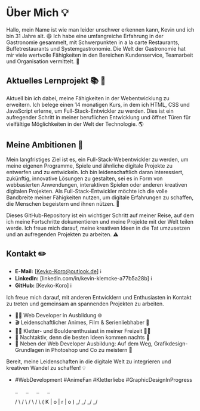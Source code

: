 # Über Mich :bulb:

Hallo, mein Name ist wie man leider unschwer erkennen kann, Kevin und ich bin 31 Jahre alt. :smile:
Ich habe eine umfangreiche Erfahrung in der Gastronomie gesammelt, mit Schwerpunkten in a la carte Restaurants, Buffetrestaurants und Systemgastronomie. Die Welt der Gastronomie hat mir viele wertvolle Fähigkeiten in den Bereichen Kundenservice, Teamarbeit und Organisation vermittelt. :rainbow:

## Aktuelles Lernprojekt :books: :date:

Aktuell bin ich dabei, meine Fähigkeiten in der Webentwicklung zu erweitern. Ich belege einen 14 monatigen Kurs, in dem ich HTML, CSS und JavaScript erlerne, um Full-Stack-Entwickler zu werden. Dies ist ein aufregender Schritt in meiner beruflichen Entwicklung und öffnet Türen für vielfältige Möglichkeiten in der Welt der Technologie. :earth_americas:



## Meine Ambitionen :rocket:

Mein langfristiges Ziel ist es, ein Full-Stack-Webentwickler zu werden, um meine eigenen Programme, Spiele und ähnliche digitale Projekte zu entwerfen und zu entwickeln. Ich bin leidenschaftlich daran interessiert, zukünftig, innovative Lösungen zu gestalten, sei es in Form von webbasierten Anwendungen, interaktiven Spielen oder anderen kreativen digitalen Projekten. Als Full-Stack-Entwickler möchte ich die volle Bandbreite meiner Fähigkeiten nutzen, um digitale Erfahrungen zu schaffen, die Menschen begeistern und ihnen nützen. :key:

Dieses GitHub-Repository ist ein wichtiger Schritt auf meiner Reise, auf dem ich meine Fortschritte dokumentieren und meine Projekte mit der Welt teilen werde. Ich freue mich darauf, meine kreativen Ideen in die Tat umzusetzen und an aufregenden Projekten zu arbeiten. :warning:

## Kontakt :pencil2:

- **E-Mail:** [Kevko-Koro@outlook.de] :information_source:
- **LinkedIn:** [linkedin.com/in/kevin-klemcke-a77b5a28b] :information_source:
- **GitHub:** [Kevko-Koro] :information_source:

Ich freue mich darauf, mit anderen Entwicklern und Enthusiasten in Kontakt zu treten und gemeinsam an spannenden Projekten zu arbeiten.

- 👨‍💻 Web Developer in Ausbildung 🌐
- 🎬 Leidenschaftlicher Animes, Film & Serienliebhaber 🍿
- 🧗‍♂️ Kletter- und Boulderenthusiast in meiner Freizeit 🧗‍♀️
- 🌙 Nachtaktiv, denn die besten Ideen kommen nachts 🌃
- 🎨 Neben der Web Developer Ausbildung: Auf dem Weg, Grafikdesign-Grundlagen in Photoshop und Co zu meistern 🎨

Bereit, meine Leidenschaften in die digitale Welt zu integrieren und kreativen Wandel zu schaffen! 💡 
- #WebDevelopment #AnimeFan #Kletterliebe #GraphicDesignInProgress

      _   _   _   _ 
     / \ / \ / \ / \ 
    ( K | o | r | o )
     \_/ \_/ \_/ \_/ 
